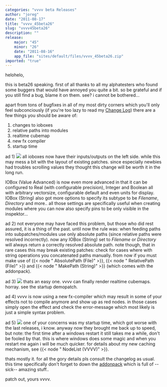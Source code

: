 ```yaml
---
categories: "vvvv beta Releases"
author: "joreg"
date: "2011-08-17"
title: "vvvv_45beta26"
slug: "vvvv45beta26"
description: ""
release: 
    major: "45"
    minor: "26"
    date: "2011-08-16"
    app_file: "sites/default/files/vvvv_45beta26.zip"
imported: "true"
---
```



helohelo,

this is beta26 speaking. first of all thanks to all my alphatesters who found some buggers that would have annoyed you quite a bit. so be grateful and if you still find a bug, blame it on them. see? i cannot be bothered... 

apart from tons of bugfixes in all of my most dirty corners which you'll only feel subconciously (if you're too lazy to read my [Change Log](https://betadocs.vvvv.org/changelog/index.html)) there are a few things you should be aware of:
1. changes to ioboxes
2. relative paths into modules
3. realtime cubemap
4. new fx compiler
5. startup time
<!--break-->
ad 1) 
![](callmenames_2011.08.15-18.02.48.png) 
all ioboxes now have their inputs/outputs on the left side. while this may mess a bit with the layout of existing patches. since especially newbies had troubles scrolling values they thought this change will be worth it in the long run. 

IOBox (Value Advanced) is now even more advanced in that it can be configured to Real (with configurable precision), Integer and Boolean all with arbitrary vectorsize, configurable default and even units for display. 
IOBox (String) also got more options to specify its subtype to be *Filename*, *Directory* and more..
all those settings are specifically useful when creating modules where you can now also specify pins to be only visible in the inspektor...

ad 2) 
not everyone may have faced this problem, but those who did rest assured, it is a thing of the past. until now the rule was: when feeding paths into subpatches/modules use only absolute paths (since relative paths were resolved incorrectly). now any IOBox (String) set to *Filename* or *Directory* will always return a correctly resolved absolute path. note though, that in rare cases this may break existing patches: check for cases where with string operations you concatenated paths manually. from now if you must make use of {{< node " AbsolutePath (File)" >}}, {{< node " RelativePath (File)" >}} and {{< node " MakePath (String)" >}} (which comes with the addonpack).

ad 3)
![](Kubus-DirectX%20Renderer_2011.08.15-18.07.33.png) 
thats an easy one. vvvv can finally render realtime cubemaps. horray. see the startup demopatch. 

ad 4) 
vvvv is now using a new fx-compiler which may result in some of your effects not to compile anymore and show up as red nodes. in those cases simply open the effect and check the error-message which most likely is just a simple syntax problem. 

ad 5)
![](callmenames_2011.08.17-19.15.38.png) 
one of your concerns was my startup time, which got worse with the last releases, i know. anyway now they brought me back up to speed, but note: the first time after a windows restart it still takes me a while, don't be fooled by that. this is where windows does some magic and when you restart me again i will be much quicker. for details about my new caching mechanism, see {{< node " NodeList (VVVV)" >}}.

thats mostly it. for all the gory details pls consult the changelog as usual. this time specifically don't forget to down the [addonpack](/blog/2011/addons45beta2601) which is full of --sick-- amazing stuff..

patch out,
yours vvvv.